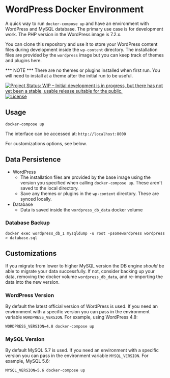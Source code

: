 # WordPress Docker Environment

A quick way to run `docker-compose up` and have an environment with WordPress and MySQL database. The primary use case is for development work. The PHP version in the WordPress image is 7.2.x.

You can clone this repository and use it to store your WordPress content files during development inside the `wp-content` directory. The installation files are provided by the `wordpress` image but you can keep track of themes and plugins here.

*** NOTE *** There are no themes or plugins installed when first run. You will need to install at a theme after the initial run to be useful.

[![Project Status: WIP – Initial development is in progress, but there has not yet been a stable, usable release suitable for the public.](https://www.repostatus.org/badges/latest/wip.svg)](https://www.repostatus.org/#wip)
[![License](http://img.shields.io/badge/license-MIT-brightgreen.svg?style=flat)](LICENSE)

## Usage

```
docker-compose up
```

The interface can be accessed at: `http://localhost:8000`

For customizations options, see below.

## Data Persistence

 * WordPress
   * The installation files are provided by the base image using the version you specified when calling `docker-compose up`. These aren't saved to the local directory.
   * Save any themes or plugins in the `wp-content` directory. These are synced locally.
 * Database
   * Data is saved inside the `wordpress_db_data` docker volume

### Database Backup

```
docker exec wordpress_db_1 mysqldump -u root -psomewordpress wordpress > database.sql
```

## Customizations

If you migrate from lower to higher MySQL version the DB engine *should* be able to migrate your data successfully. If not, consider backing up your data, removing the docker volume `wordpress_db_data`, and re-importing the data into the new version.

### WordPress Version
By default the latest official version of WordPress is used. If you need an environment with a specific version you can pass in the environment variable `WORDPRESS_VERSION`. For example, using WordPress 4.8:

```
WORDPRESS_VERSION=4.8 docker-compose up
```

### MySQL Version
By default MySQL 5.7 is used. If you need an environment with a specific version you can pass in the environment variable `MYSQL_VERSION`. For example, MySQL 5.6:

```
MYSQL_VERSION=5.6 docker-compose up
```
